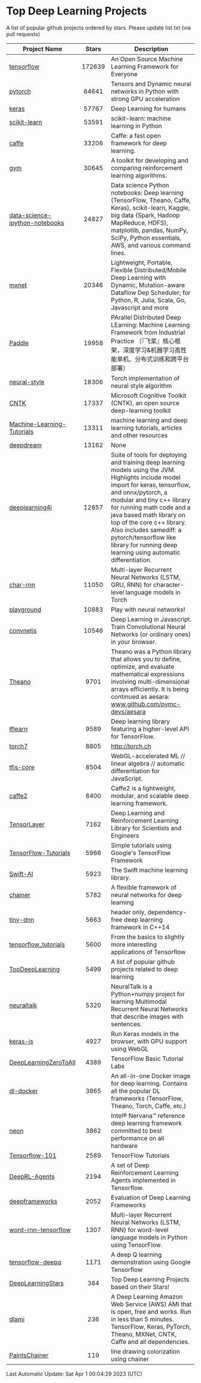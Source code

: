 # Top Deep Learning Projects
A list of popular github projects ordered by stars.
Please update list.txt (via pull requests)

|Project Name| Stars | Description |
| ---------- |:-----:| ----------- |
| [tensorflow](https://github.com/tensorflow/tensorflow) | 172639 | An Open Source Machine Learning Framework for Everyone |
| [pytorch](https://github.com/pytorch/pytorch) | 64641 | Tensors and Dynamic neural networks in Python with strong GPU acceleration |
| [keras](https://github.com/keras-team/keras) | 57767 | Deep Learning for humans |
| [scikit-learn](https://github.com/scikit-learn/scikit-learn) | 53591 | scikit-learn: machine learning in Python |
| [caffe](https://github.com/BVLC/caffe) | 33206 | Caffe: a fast open framework for deep learning. |
| [gym](https://github.com/openai/gym) | 30645 | A toolkit for developing and comparing reinforcement learning algorithms. |
| [data-science-ipython-notebooks](https://github.com/donnemartin/data-science-ipython-notebooks) | 24827 | Data science Python notebooks: Deep learning (TensorFlow, Theano, Caffe, Keras), scikit-learn, Kaggle, big data (Spark, Hadoop MapReduce, HDFS), matplotlib, pandas, NumPy, SciPy, Python essentials, AWS, and various command lines. |
| [mxnet](https://github.com/apache/mxnet) | 20346 | Lightweight, Portable, Flexible Distributed/Mobile Deep Learning with Dynamic, Mutation-aware Dataflow Dep Scheduler; for Python, R, Julia, Scala, Go, Javascript and more |
| [Paddle](https://github.com/PaddlePaddle/Paddle) | 19958 | PArallel Distributed Deep LEarning: Machine Learning Framework from Industrial Practice （『飞桨』核心框架，深度学习&机器学习高性能单机、分布式训练和跨平台部署） |
| [neural-style](https://github.com/jcjohnson/neural-style) | 18306 | Torch implementation of neural style algorithm |
| [CNTK](https://github.com/microsoft/CNTK) | 17337 | Microsoft Cognitive Toolkit (CNTK), an open source deep-learning toolkit |
| [Machine-Learning-Tutorials](https://github.com/ujjwalkarn/Machine-Learning-Tutorials) | 13311 | machine learning and deep learning tutorials, articles and other resources  |
| [deepdream](https://github.com/google/deepdream) | 13162 | None |
| [deeplearning4j](https://github.com/deeplearning4j/deeplearning4j) | 12857 | Suite of tools for deploying and training deep learning models using the JVM. Highlights include model import for keras, tensorflow, and onnx/pytorch, a modular and tiny c++ library for running math code and a java based math library on top of the core c++ library. Also includes samediff: a pytorch/tensorflow like library for running deep learning using automatic differentiation. |
| [char-rnn](https://github.com/karpathy/char-rnn) | 11050 | Multi-layer Recurrent Neural Networks (LSTM, GRU, RNN) for character-level language models in Torch |
| [playground](https://github.com/tensorflow/playground) | 10883 | Play with neural networks! |
| [convnetjs](https://github.com/karpathy/convnetjs) | 10546 | Deep Learning in Javascript. Train Convolutional Neural Networks (or ordinary ones) in your browser. |
| [Theano](https://github.com/Theano/Theano) | 9701 | Theano was a Python library that allows you to define, optimize, and evaluate mathematical expressions involving multi-dimensional arrays efficiently. It is being continued as aesara: www.github.com/pymc-devs/aesara |
| [tflearn](https://github.com/tflearn/tflearn) | 9589 | Deep learning library featuring a higher-level API for TensorFlow. |
| [torch7](https://github.com/torch/torch7) | 8805 | http://torch.ch |
| [tfjs-core](https://github.com/tensorflow/tfjs-core) | 8504 | WebGL-accelerated ML // linear algebra // automatic differentiation for JavaScript. |
| [caffe2](https://github.com/facebookarchive/caffe2) | 8400 | Caffe2 is a lightweight, modular, and scalable deep learning framework. |
| [TensorLayer](https://github.com/tensorlayer/TensorLayer) | 7162 | Deep Learning and Reinforcement Learning Library for Scientists and Engineers  |
| [TensorFlow-Tutorials](https://github.com/nlintz/TensorFlow-Tutorials) | 5966 | Simple tutorials using Google's TensorFlow Framework |
| [Swift-AI](https://github.com/Swift-AI/Swift-AI) | 5923 | The Swift machine learning library. |
| [chainer](https://github.com/chainer/chainer) | 5782 | A flexible framework of neural networks for deep learning |
| [tiny-dnn](https://github.com/tiny-dnn/tiny-dnn) | 5663 | header only, dependency-free deep learning framework in C++14 |
| [tensorflow_tutorials](https://github.com/pkmital/tensorflow_tutorials) | 5600 | From the basics to slightly more interesting applications of Tensorflow |
| [TopDeepLearning](https://github.com/aymericdamien/TopDeepLearning) | 5499 | A list of popular github projects related to deep learning |
| [neuraltalk](https://github.com/karpathy/neuraltalk) | 5320 | NeuralTalk is a Python+numpy project for learning Multimodal Recurrent Neural Networks that describe images with sentences. |
| [keras-js](https://github.com/transcranial/keras-js) | 4927 | Run Keras models in the browser, with GPU support using WebGL |
| [DeepLearningZeroToAll](https://github.com/hunkim/DeepLearningZeroToAll) | 4389 | TensorFlow Basic Tutorial Labs |
| [dl-docker](https://github.com/floydhub/dl-docker) | 3865 | An all-in-one Docker image for deep learning. Contains all the popular DL frameworks (TensorFlow, Theano, Torch, Caffe, etc.) |
| [neon](https://github.com/NervanaSystems/neon) | 3862 | Intel® Nervana™ reference deep learning framework committed to best performance on all hardware |
| [Tensorflow-101](https://github.com/sjchoi86/Tensorflow-101) | 2589 | TensorFlow Tutorials |
| [DeepRL-Agents](https://github.com/awjuliani/DeepRL-Agents) | 2194 | A set of Deep Reinforcement Learning Agents implemented in Tensorflow. |
| [deepframeworks](https://github.com/zer0n/deepframeworks) | 2052 | Evaluation of Deep Learning Frameworks |
| [word-rnn-tensorflow](https://github.com/hunkim/word-rnn-tensorflow) | 1307 | Multi-layer Recurrent Neural Networks (LSTM, RNN) for word-level language models in Python using TensorFlow. |
| [tensorflow-deepq](https://github.com/siemanko/tensorflow-deepq) | 1171 | A deep Q learning demonstration using Google Tensorflow |
| [DeepLearningStars](https://github.com/hunkim/DeepLearningStars) | 384 | Top Deep Learning Projects based on their Stars! |
| [dlami](https://github.com/ritchieng/dlami) | 236 | A Deep Learning Amazon Web Service (AWS) AMI that is open, free and works. Run in less than 5 minutes. TensorFlow, Keras, PyTorch, Theano, MXNet, CNTK, Caffe and all dependencies. |
| [PaintsChainer](https://github.com/taizan/PaintsChainer) | 119 | line drawing colorization using chainer |

Last Automatic Update: Sat Apr  1 00:04:29 2023 (UTC)
